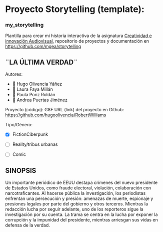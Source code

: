 
# Proyecto Storytelling (template): 
### my_storytelling
Plantilla para crear mi historia interactiva de la asignatura [Creatividad e innovación Audiovisual](https://www.ugr.es/estudiantes/grados/grado-comunicacion-audiovisual/creacion-difusion-nuevos-contenidos-audiovis), repositorio de proyectos y documentación en https://github.com/mgea/storytelling 

## ¨LA ÚLTIMA VERDAD¨

Autores:  
<!---
Incluir lista de personas del grupo 
Se puede añadir enlace a página personal de github o lo que se quiera...(optativo)
-->

- :man: Hugo Olivencia Yáñez
- :woman: Laura Faya Millán
- :woman: Paula Ponz Roldán
- :woman: Andrea Puertas Jiménez

 Proyecto (código): G8F
URL (link) del proyecto en Github: https://github.com/hugoolivencia/RobertWilliams 


Tipo/Género:  
- [x] FictionCiberpunk  
- [ ] Reality/tribus urbanas
- [ ] Comic



## SINOPSIS 
Un importante periódico de EEUU destapa crímenes del nuevo presidente de Estados Unidos, como fraude electoral, violación, colaboración con narcotraficantes. Al hacerse pública la investigación, los periodistas enfrentan una persecución y presión: amenazas de muerte, espionaje y presiones legales por parte del gobierno y otros terceros. Mientras la redacción lucha por seguir adelante, uno de los reporteros sigue la investigación por su cuenta. La trama se centra en la lucha por exponer la corrupción y la impunidad del presidente, mientras arriesgan sus vidas en defensa de la verdad.
